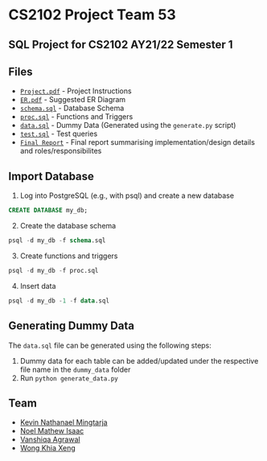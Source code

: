# CS2102 Project Team 53

## SQL Project for CS2102 AY21/22 Semester 1

## Files
- [`Project.pdf`](https://github.com/cs2102-project-team53/cs2102-project-team53/blob/main/Project.pdf) - Project Instructions
- [`ER.pdf`](https://github.com/cs2102-project-team53/cs2102-project-team53/blob/main/ER.pdf) - Suggested ER Diagram
- [`schema.sql`](https://github.com/cs2102-project-team53/cs2102-project-team53/blob/main/schema.sql) -  Database Schema
- [`proc.sql`](https://github.com/cs2102-project-team53/cs2102-project-team53/blob/main/proc.sql) - Functions and Triggers
- [`data.sql`](https://github.com/cs2102-project-team53/cs2102-project-team53/blob/main/data.sql) - Dummy Data (Generated using the `generate.py` script) 
- [`test.sql`](https://github.com/cs2102-project-team53/cs2102-project-team53/blob/main/test.sql) - Test queries
- [`Final Report`](https://github.com/cs2102-project-team53/cs2102-project-team53/blob/main/Final%20Report.pdf) - Final report summarising implementation/design details and roles/responsibilites



## Import Database
1. Log into PostgreSQL (e.g., with psql) and create a new database  
```sql
CREATE DATABASE my_db;
```

2. Create the database schema  
```sql
psql -d my_db -f schema.sql
```

3. Create functions and triggers  
```sql
psql -d my_db -f proc.sql
```

4. Insert data   
```sql
psql -d my_db -1 -f data.sql
```

## Generating Dummy Data
The `data.sql` file can be generated using the following steps:

1. Dummy data for each table can be added/updated under the respective file name in the `dummy_data` folder
2. Run `python generate_data.py`

## Team
- [Kevin Nathanael Mingtarja](https://www.linkedin.com/in/kevinmingtarja/)
- [Noel Mathew Isaac](https://www.linkedin.com/in/noelmathewisaac/)
- [Vanshiqa Agrawal](https://www.linkedin.com/in/vanshiqa-agrawal-71b228180/)
- [Wong Khia Xeng](https://www.linkedin.com/in/wong-khia-xeng-aba63a204/)
